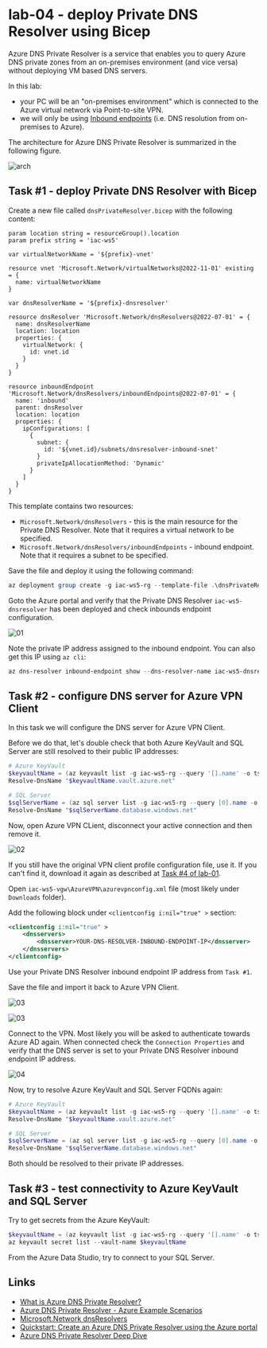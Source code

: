 # lab-04 - deploy Private DNS Resolver using Bicep

Azure DNS Private Resolver is a service that enables you to query Azure DNS private zones from an on-premises environment (and vice versa) without deploying VM based DNS servers. 

In this lab:

- your PC will be an "on-premises environment" which is connected to the Azure virtual network via Point-to-site VPN. 
- we will only be using [Inbound endpoints](https://learn.microsoft.com/en-us/azure/dns/dns-private-resolver-overview#inbound-endpoints) (i.e. DNS resolution from on-premises to Azure).

The architecture for Azure DNS Private Resolver is summarized in the following figure. 

![arch](https://learn.microsoft.com/en-us/azure/dns/media/dns-resolver-overview/resolver-architecture-highres.png#lightbox)

## Task #1 - deploy Private DNS Resolver with Bicep

Create a new file called `dnsPrivateResolver.bicep` with the following content:

```bicep
param location string = resourceGroup().location
param prefix string = 'iac-ws5'

var virtualNetworkName = '${prefix}-vnet'

resource vnet 'Microsoft.Network/virtualNetworks@2022-11-01' existing = {
  name: virtualNetworkName
}

var dnsResolverName = '${prefix}-dnsresolver'

resource dnsResolver 'Microsoft.Network/dnsResolvers@2022-07-01' = {
  name: dnsResolverName
  location: location
  properties: {
    virtualNetwork: {
      id: vnet.id
    }
  }
}

resource inboundEndpoint 'Microsoft.Network/dnsResolvers/inboundEndpoints@2022-07-01' = {
  name: 'inbound'
  parent: dnsResolver
  location: location
  properties: {
    ipConfigurations: [
      {
        subnet: {
          id: '${vnet.id}/subnets/dnsresolver-inbound-snet'
        }
        privateIpAllocationMethod: 'Dynamic'
      }
    ]
  }
}
```

This template contains two resources:
- `Microsoft.Network/dnsResolvers` - this is the main resource for the Private DNS Resolver. Note that it requires a virtual network to be specified.
- `Microsoft.Network/dnsResolvers/inboundEndpoints` - inbound endpoint. Note that it requires a subnet to be specified.

Save the file and deploy it using the following command:

```powershell
az deployment group create -g iac-ws5-rg --template-file .\dnsPrivateResolver.bicep -n 'Deploy-PrivateDNSResolver'
```

Goto the Azure portal and verify that the Private DNS Resolver `iac-ws5-dnsresolver` has been deployed and check inbounds endpoint configuration.

![01](../../assets/images/lab-04/pdr1.png)

Note the private IP address assigned to the inbound endpoint. 
You can also get this IP using `az cli`:

```powershell
az dns-resolver inbound-endpoint show --dns-resolver-name iac-ws5-dnsresolver --name inbound --resource-group iac-ws5-rg --query ipConfigurations[0].privateIpAddress -o tsv
```

## Task #2 - configure DNS server for Azure VPN Client

In this task we will configure the DNS server for Azure VPN Client. 

Before we do that, let's double check that both Azure KeyVault and SQL Server are still resolved to their public IP addresses:

```powershell
# Azure KeyVault
$keyvaultName = (az keyvault list -g iac-ws5-rg --query '[].name' -o tsv)
Resolve-DnsName "$keyvaultName.vault.azure.net"

# SQL Server
$sqlServerName = (az sql server list -g iac-ws5-rg --query [0].name -o tsv)
Resolve-DnsName "$sqlServerName.database.windows.net"
```

Now, open Azure VPN CLient, disconnect your active connection and then remove it.

![02](../../assets/images/lab-04/vpn1.png)

If you still have the original VPN client profile configuration file, use it. If you can't find it, download it again as described at [Task #4 of lab-01](../lab-01/index.md#task-4-configure-azure-vpn-client). 

Open `iac-ws5-vgw\AzureVPN\azurevpnconfig.xml` file (most likely under `Downloads` folder).

Add the following block under `<clientconfig i:nil="true" >` section:

```xml
<clientconfig i:nil="true" >
    <dnsservers>
        <dnsserver>YOUR-DNS-RESOLVER-INBOUND-ENDPOINT-IP</dnsserver>
    </dnsservers>
</clientconfig>
```

Use your Private DNS Resolver inbound endpoint IP address from `Task #1`. 

Save the file and import it back to Azure VPN Client.

![03](../../assets/images/lab-04/vpn2.png)

![03](../../assets/images/lab-04/vpn3.png)

Connect to the VPN. Most likely you will be asked to authenticate towards Azure AD again. When connected check the `Connection Properties` and verify that the DNS server is set to your Private DNS Resolver inbound endpoint IP address.

![04](../../assets/images/lab-04/vpn4.png)

Now, try to resolve Azure KeyVault and SQL Server FQDNs again:

```powershell
# Azure KeyVault
$keyvaultName = (az keyvault list -g iac-ws5-rg --query '[].name' -o tsv)
Resolve-DnsName "$keyvaultName.vault.azure.net"

# SQL Server
$sqlServerName = (az sql server list -g iac-ws5-rg --query [0].name -o tsv)
Resolve-DnsName "$sqlServerName.database.windows.net"
```

Both should be resolved to their private IP addresses.

## Task #3 - test connectivity to Azure KeyVault and SQL Server

Try to get secrets from the Azure KeyVault:

```powershell
$keyvaultName = (az keyvault list -g iac-ws5-rg --query '[].name' -o tsv)
az keyvault secret list --vault-name $keyvaultName
```

From the Azure Data Studio, try to connect to your SQL Server.

## Links

- [What is Azure DNS Private Resolver?](https://learn.microsoft.com/en-us/azure/dns/dns-private-resolver-overview)
- [Azure DNS Private Resolver - Azure Example Scenarios](https://learn.microsoft.com/en-us/azure/architecture/example-scenario/networking/azure-dns-private-resolver)
- [Microsoft.Network dnsResolvers](https://learn.microsoft.com/en-gb/azure/templates/microsoft.network/dnsresolvers?pivots=deployment-language-bicep)
- [Quickstart: Create an Azure DNS Private Resolver using the Azure portal](https://learn.microsoft.com/en-us/azure/dns/dns-private-resolver-get-started-portal)
- [Azure DNS Private Resolver Deep Dive](https://www.youtube.com/watch?v=V8ChsYAyxTc)

